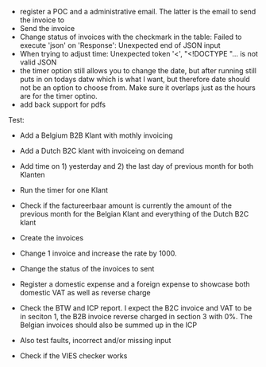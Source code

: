 
- register a POC and a administrative email. The latter is the email to send the invoice to
- Send the invoice
- Change status of invoices with the checkmark in the table: Failed to execute 'json' on 'Response': Unexpected end of JSON input
- When trying to adjust time: Unexpected token '<', "<!DOCTYPE "... is not valid JSON
- the timer option still allows you to change the date, but after running still puts in on todays datw which is what I want, but therefore date should not be an option to choose from. Make sure it overlaps just as the hours are for the timer optino. 
- add back support for pdfs



Test:
- Add a Belgium B2B Klant with mothly invoicing
- Add a Dutch B2C klant with invoiceing on demand
- Add time on 1) yesterday and 2) the last day of previous month for both Klanten
- Run the timer for one Klant
- Check if the factureerbaar amount is currently the amount of the previous month for the Belgian Klant and everything of the Dutch B2C klant
- Create the invoices
- Change 1 invoice and increase the rate by 1000.
- Change the status of the invoices to sent
- Register a domestic expense and a foreign expense to showcase both domestic VAT as well as reverse charge
- Check the BTW and ICP report. I expect the B2C invoice and VAT to be in seciton 1, the B2B invoice reverse charged in section 3 with 0%. The Belgian invoices should also be summed up in the ICP

- Also test faults, incorrect and/or missing input
- Check if the VIES checker works

